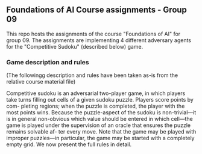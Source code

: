 ## Foundations of AI Course assignments - Group 09
This repo hosts the assignments of the course "Foundations of AI" for group 09.
The assignments are implementing 4 different adversary agents for the "Competitive Sudoku" (described below) game.

### Game description and rules
(The followingg description and rules have been taken as-is from the relative course material file)  
  
Competitive sudoku is an adversarial two-player game, in which players take
turns filling out cells of a given sudoku puzzle. Players score points by com-
pleting regions; when the puzzle is completed, the player with the most points
wins. Because the puzzle-aspect of the sudoku is non-trivial—it is in general
non-obvious which value should be entered in which cell—the game is played
under the supervision of an oracle that ensures the puzzle remains solvable af-
ter every move. Note that the game may be played with improper puzzles—in
particular, the game may be started with a completely empty grid. We now
present the full rules in detail.
